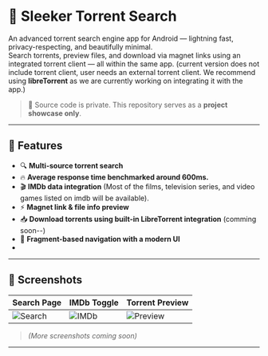 # 🎯 Sleeker Torrent Search

An advanced torrent search engine app for Android — lightning fast, privacy-respecting, and beautifully minimal.  
Search torrents, preview files, and download via magnet links using an integrated torrent client — all within the same app.
(current version does not include torrent client, user needs an external torrent client. We recommend using **libreTorrent** as we are currently working on integrating it with the app.) 

> 🚫 Source code is private. This repository serves as a **project showcase only**.

---

## 📱 Features

- 🔍 **Multi-source torrent search**
- 🔥 **Average response time benchmarked around 600ms.**
- 🎬 **IMDb data integration** (Most of the films, television series, and video games listed on imdb will be available).
- ⚡ **Magnet link & file info preview**
- 📥 **Download torrents using built-in LibreTorrent integration** (comming soon--)
- 📂 **Fragment-based navigation with a modern UI**
- 


---

## 📸 Screenshots

| Search Page | IMDb Toggle | Torrent Preview |
|-------------|-------------|-----------------|
| ![Search](assets/search.png) | ![IMDb](assets/imdb.png) | ![Preview](assets/preview.png) |

> *(More screenshots coming soon)*

---
